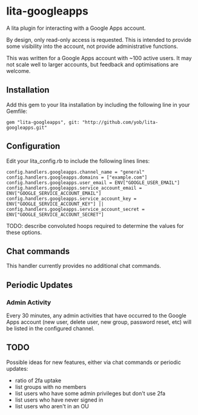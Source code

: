 # lita-googleapps

A lita plugin for interacting with a Google Apps account.

By design, only read-only access is requested. This is intended to provide some visibility
into the account, not provide administrative functions.

This was written for a Google Apps account with ~100 active users. It may not scale
well to larger accounts, but feedback and optimisations are welcome.

## Installation

Add this gem to your lita installation by including the following line in your Gemfile:

    gem "lita-googleapps", git: "http://github.com/yob/lita-googleapps.git"

## Configuration

Edit your lita\_config.rb to include the following lines lines:

    config.handlers.googleapps.channel_name = "general"
    config.handlers.googleapps.domains = ["example.com"]
    config.handlers.googleapps.user_email = ENV["GOOGLE_USER_EMAIL"]
    config.handlers.googleapps.service_account_email = ENV["GOOGLE_SERVICE_ACCOUNT_EMAIL"]
    config.handlers.googleapps.service_account_key = ENV["GOOGLE_SERVICE_ACCOUNT_KEY"] ||
    config.handlers.googleapps.service_account_secret = ENV["GOOGLE_SERVICE_ACCOUNT_SECRET"]

TODO: describe convoluted hoops required to determine the values for these options.

## Chat commands

This handler currently provides no additional chat commands.

## Periodic Updates

### Admin Activity

Every 30 minutes, any admin activities that have occurred to the Google Apps
account (new user, delete user, new group, password reset, etc) will be listed
in the configured channel.

## TODO

Possible ideas for new features, either via chat commands or periodic updates:

* ratio of 2fa uptake
* list groups with no members
* list users who have some admin privileges but don't use 2fa
* list users who have never signed in
* list users who aren't in an OU

